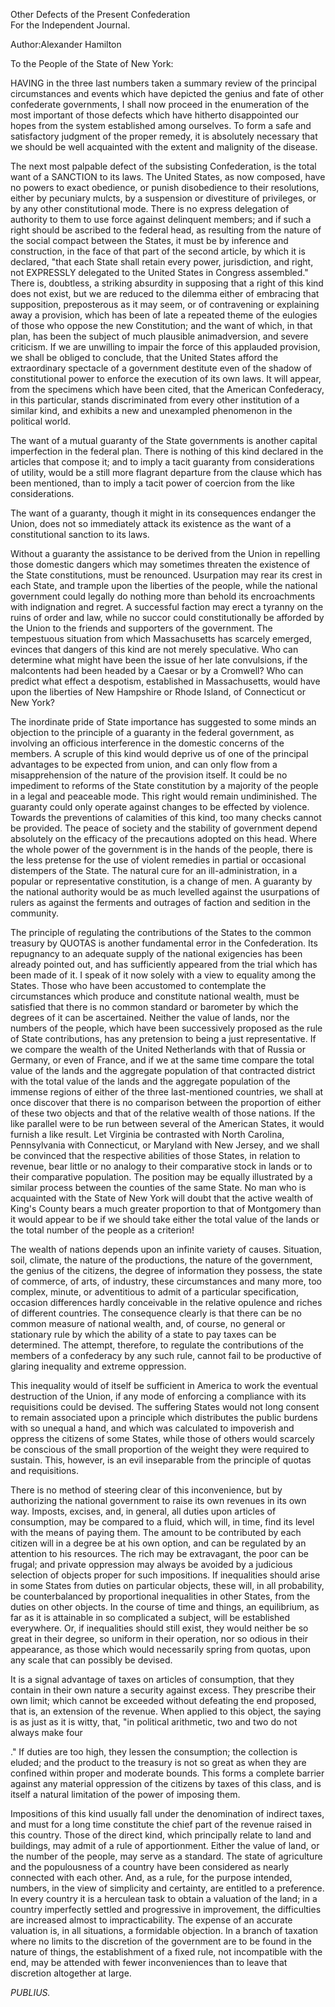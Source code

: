 Other Defects of the Present Confederation  
For the Independent Journal.

Author:Alexander Hamilton

To the People of the State of New York:

HAVING in the three last numbers taken a summary review of the principal circumstances and events which have depicted the genius and fate of other confederate governments, I shall now proceed in the enumeration of the most important of those defects which have hitherto disappointed our hopes from the system established among ourselves. To form a safe and satisfactory judgment of the proper remedy, it is absolutely necessary that we should be well acquainted with the extent and malignity of the disease.

The next most palpable defect of the subsisting Confederation, is the total want of a SANCTION to its laws. The United States, as now composed, have no powers to exact obedience, or punish disobedience to their resolutions, either by pecuniary mulcts, by a suspension or divestiture of privileges, or by any other constitutional mode. There is no express delegation of authority to them to use force against delinquent members; and if such a right should be ascribed to the federal head, as resulting from the nature of the social compact between the States, it must be by inference and construction, in the face of that part of the second article, by which it is declared, "that each State shall retain every power, jurisdiction, and right, not EXPRESSLY delegated to the United States in Congress assembled." There is, doubtless, a striking absurdity in supposing that a right of this kind does not exist, but we are reduced to the dilemma either of embracing that supposition, preposterous as it may seem, or of contravening or explaining away a provision, which has been of late a repeated theme of the eulogies of those who oppose the new Constitution; and the want of which, in that plan, has been the subject of much plausible animadversion, and severe criticism. If we are unwilling to impair the force of this applauded provision, we shall be obliged to conclude, that the United States afford the extraordinary spectacle of a government destitute even of the shadow of constitutional power to enforce the execution of its own laws. It will appear, from the specimens which have been cited, that the American Confederacy, in this particular, stands discriminated from every other institution of a similar kind, and exhibits a new and unexampled phenomenon in the political world.

The want of a mutual guaranty of the State governments is another capital imperfection in the federal plan. There is nothing of this kind declared in the articles that compose it; and to imply a tacit guaranty from considerations of utility, would be a still more flagrant departure from the clause which has been mentioned, than to imply a tacit power of coercion from the like considerations.

The want of a guaranty, though it might in its consequences endanger the Union, does not so immediately attack its existence as the want of a constitutional sanction to its laws.

Without a guaranty the assistance to be derived from the Union in repelling those domestic dangers which may sometimes threaten the existence of the State constitutions, must be renounced. Usurpation may rear its crest in each State, and trample upon the liberties of the people, while the national government could legally do nothing more than behold its encroachments with indignation and regret. A successful faction may erect a tyranny on the ruins of order and law, while no succor could constitutionally be afforded by the Union to the friends and supporters of the government. The tempestuous situation from which Massachusetts has scarcely emerged, evinces that dangers of this kind are not merely speculative. Who can determine what might have been the issue of her late convulsions, if the malcontents had been headed by a Caesar or by a Cromwell? Who can predict what effect a despotism, established in Massachusetts, would have upon the liberties of New Hampshire or Rhode Island, of Connecticut or New York?

The inordinate pride of State importance has suggested to some minds an objection to the principle of a guaranty in the federal government, as involving an officious interference in the domestic concerns of the members. A scruple of this kind would deprive us of one of the principal advantages to be expected from union, and can only flow from a misapprehension of the nature of the provision itself. It could be no impediment to reforms of the State constitution by a majority of the people in a legal and peaceable mode. This right would remain undiminished. The guaranty could only operate against changes to be effected by violence. Towards the preventions of calamities of this kind, too many checks cannot be provided. The peace of society and the stability of government depend absolutely on the efficacy of the precautions adopted on this head. Where the whole power of the government is in the hands of the people, there is the less pretense for the use of violent remedies in partial or occasional distempers of the State. The natural cure for an ill-administration, in a popular or representative constitution, is a change of men. A guaranty by the national authority would be as much levelled against the usurpations of rulers as against the ferments and outrages of faction and sedition in the community.

The principle of regulating the contributions of the States to the common treasury by QUOTAS is another fundamental error in the Confederation. Its repugnancy to an adequate supply of the national exigencies has been already pointed out, and has sufficiently appeared from the trial which has been made of it. I speak of it now solely with a view to equality among the States. Those who have been accustomed to contemplate the circumstances which produce and constitute national wealth, must be satisfied that there is no common standard or barometer by which the degrees of it can be ascertained. Neither the value of lands, nor the numbers of the people, which have been successively proposed as the rule of State contributions, has any pretension to being a just representative. If we compare the wealth of the United Netherlands with that of Russia or Germany, or even of France, and if we at the same time compare the total value of the lands and the aggregate population of that contracted district with the total value of the lands and the aggregate population of the immense regions of either of the three last-mentioned countries, we shall at once discover that there is no comparison between the proportion of either of these two objects and that of the relative wealth of those nations. If the like parallel were to be run between several of the American States, it would furnish a like result. Let Virginia be contrasted with North Carolina, Pennsylvania with Connecticut, or Maryland with New Jersey, and we shall be convinced that the respective abilities of those States, in relation to revenue, bear little or no analogy to their comparative stock in lands or to their comparative population. The position may be equally illustrated by a similar process between the counties of the same State. No man who is acquainted with the State of New York will doubt that the active wealth of King's County bears a much greater proportion to that of Montgomery than it would appear to be if we should take either the total value of the lands or the total number of the people as a criterion!

The wealth of nations depends upon an infinite variety of causes. Situation, soil, climate, the nature of the productions, the nature of the government, the genius of the citizens, the degree of information they possess, the state of commerce, of arts, of industry, these circumstances and many more, too complex, minute, or adventitious to admit of a particular specification, occasion differences hardly conceivable in the relative opulence and riches of different countries. The consequence clearly is that there can be no common measure of national wealth, and, of course, no general or stationary rule by which the ability of a state to pay taxes can be determined. The attempt, therefore, to regulate the contributions of the members of a confederacy by any such rule, cannot fail to be productive of glaring inequality and extreme oppression.

This inequality would of itself be sufficient in America to work the eventual destruction of the Union, if any mode of enforcing a compliance with its requisitions could be devised. The suffering States would not long consent to remain associated upon a principle which distributes the public burdens with so unequal a hand, and which was calculated to impoverish and oppress the citizens of some States, while those of others would scarcely be conscious of the small proportion of the weight they were required to sustain. This, however, is an evil inseparable from the principle of quotas and requisitions.

There is no method of steering clear of this inconvenience, but by authorizing the national government to raise its own revenues in its own way. Imposts, excises, and, in general, all duties upon articles of consumption, may be compared to a fluid, which will, in time, find its level with the means of paying them. The amount to be contributed by each citizen will in a degree be at his own option, and can be regulated by an attention to his resources. The rich may be extravagant, the poor can be frugal; and private oppression may always be avoided by a judicious selection of objects proper for such impositions. If inequalities should arise in some States from duties on particular objects, these will, in all probability, be counterbalanced by proportional inequalities in other States, from the duties on other objects. In the course of time and things, an equilibrium, as far as it is attainable in so complicated a subject, will be established everywhere. Or, if inequalities should still exist, they would neither be so great in their degree, so uniform in their operation, nor so odious in their appearance, as those which would necessarily spring from quotas, upon any scale that can possibly be devised.

It is a signal advantage of taxes on articles of consumption, that they contain in their own nature a security against excess. They prescribe their own limit; which cannot be exceeded without defeating the end proposed, that is, an extension of the revenue. When applied to this object, the saying is as just as it is witty, that, "in political arithmetic, two and two do not always make four

." If duties are too high, they lessen the consumption; the collection is eluded; and the product to the treasury is not so great as when they are confined within proper and moderate bounds. This forms a complete barrier against any material oppression of the citizens by taxes of this class, and is itself a natural limitation of the power of imposing them.

Impositions of this kind usually fall under the denomination of indirect taxes, and must for a long time constitute the chief part of the revenue raised in this country. Those of the direct kind, which principally relate to land and buildings, may admit of a rule of apportionment. Either the value of land, or the number of the people, may serve as a standard. The state of agriculture and the populousness of a country have been considered as nearly connected with each other. And, as a rule, for the purpose intended, numbers, in the view of simplicity and certainty, are entitled to a preference. In every country it is a herculean task to obtain a valuation of the land; in a country imperfectly settled and progressive in improvement, the difficulties are increased almost to impracticability. The expense of an accurate valuation is, in all situations, a formidable objection. In a branch of taxation where no limits to the discretion of the government are to be found in the nature of things, the establishment of a fixed rule, not incompatible with the end, may be attended with fewer inconveniences than to leave that discretion altogether at large.

_PUBLIUS._


